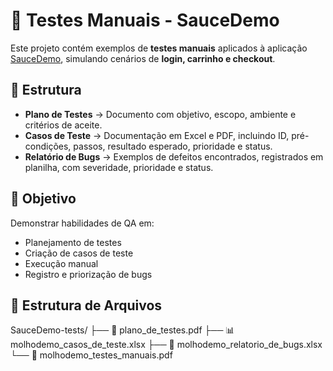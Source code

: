 # 🧪 Testes Manuais - SauceDemo

Este projeto contém exemplos de **testes manuais** aplicados à aplicação [SauceDemo](https://www.saucedemo.com/), simulando cenários de **login, carrinho e checkout**.

## 📂 Estrutura
- **Plano de Testes** → Documento com objetivo, escopo, ambiente e critérios de aceite.
- **Casos de Teste** → Documentação em Excel e PDF, incluindo ID, pré-condições, passos, resultado esperado, prioridade e status.
- **Relatório de Bugs** → Exemplos de defeitos encontrados, registrados em planilha, com severidade, prioridade e status.

## 🎯 Objetivo
Demonstrar habilidades de QA em:
- Planejamento de testes
- Criação de casos de teste
- Execução manual
- Registro e priorização de bugs

## 📁 Estrutura de Arquivos
SauceDemo-tests/
├── 📄 plano_de_testes.pdf
├── 📊 molhodemo_casos_de_teste.xlsx
├── 🐞 molhodemo_relatorio_de_bugs.xlsx
└── 📑 molhodemo_testes_manuais.pdf
